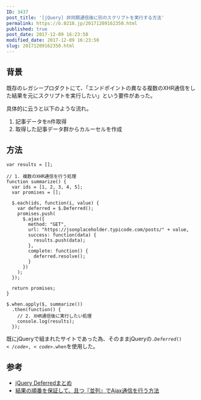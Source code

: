 ```yaml
---
ID: 3437
post_title: '[jQuery] 非同期通信後に別のスクリプトを実行する方法'
permalink: https://b.0218.jp/20171209162350.html
published: true
post_date: 2017-12-09 16:23:50
modified_date: 2017-12-09 16:23:50
slug: 20171209162350.html
---
```

<h2>背景</h2>

既存のレガシープロダクトにて、「エンドポイントの異なる複数のXHR通信をした結果を元にスクリプトを実行したい」という要件があった。

具体的に云うと以下のような流れ。

<ol>
<li>記事データをn件取得</li>
<li>取得した記事データ群からカルーセルを作成</li>
</ol>

<!--more-->

<h2>方法</h2>

<pre><code class="language-javascript">var results = [];

// 1. 複数のXHR通信を行う処理
function summarize() {
  var ids = [1, 2, 3, 4, 5];
  var promises = [];

  $.each(ids, function(i, value) {
    var deferred = $.Deferred();
    promises.push(
      $.ajax({
        method: "GET",
        url: "https://jsonplaceholder.typicode.com/posts/" + value,
        success: function(data) {
          results.push(data);
        },
        complete: function() {
          deferred.resolve();
        }
      })
    );
  });

  return promises;
}

$.when.apply($, summarize())
  .then(function() {
    // 2. XHR通信後に実行したい処理
    console.log(results);
  });
</code></pre>

既にjQueryで組まれたサイトであった為、そのままjQueryの<code>$.Deferred()</code>,<code>$.when</code>を使用した。

<h2>参考</h2>

<ul>
<li><a href="https://qiita.com/hththt/items/9f193fc10b79cdeea903">jQuery Deferredまとめ</a></li>
<li><a href="https://qiita.com/YusukeHirao/items/bca14c5f2fe4026fd4d7">結果の順番を保証して、且つ『並列』でAjax通信を行う方法</a></li>
</ul>